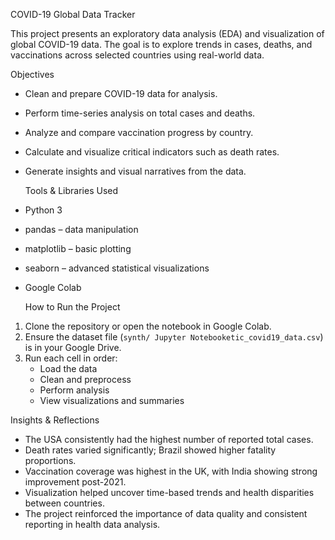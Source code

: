  COVID-19 Global Data Tracker 

This project presents an exploratory data analysis (EDA) and visualization of global COVID-19 data. The goal is to explore trends in cases, deaths, and vaccinations across selected countries using real-world data.

  Objectives

- Clean and prepare COVID-19 data for analysis.
- Perform time-series analysis on total cases and deaths.
- Analyze and compare vaccination progress by country.
- Calculate and visualize critical indicators such as death rates.
- Generate insights and visual narratives from the data.

  Tools & Libraries Used

-  Python 3
-  pandas – data manipulation
-  matplotlib – basic plotting
-  seaborn – advanced statistical visualizations
-  Google Colab 

   How to Run the Project

1. Clone the repository or open the notebook in Google Colab.
2. Ensure the dataset file (`synth/ Jupyter Notebooketic_covid19_data.csv`) is in your Google Drive.
3. Run each cell in order:
   - Load the data
   - Clean and preprocess
   - Perform analysis
   - View visualizations and summaries

  Insights & Reflections

- The USA consistently had the highest number of reported total cases.
- Death rates varied significantly; Brazil showed higher fatality proportions.
- Vaccination coverage was highest in the UK, with India showing strong improvement post-2021.
- Visualization helped uncover time-based trends and health disparities between countries.
- The project reinforced the importance of data quality and consistent reporting in health data analysis.

